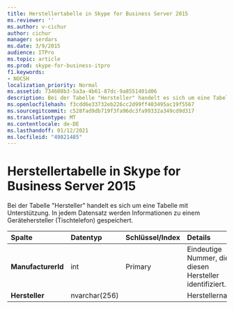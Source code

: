 ```yaml
---
title: Herstellertabelle in Skype for Business Server 2015
ms.reviewer: ''
ms.author: v-cichur
author: cichur
manager: serdars
ms.date: 3/9/2015
audience: ITPro
ms.topic: article
ms.prod: skype-for-business-itpro
f1.keywords:
- NOCSH
localization_priority: Normal
ms.assetid: 734608b3-5a3a-4b61-87dc-9a8551401d06
description: Bei der Tabelle "Hersteller" handelt es sich um eine Tabelle mit Unterstützung. In jedem Datensatz werden Informationen zu einem Gerätehersteller (Tischtelefon) gespeichert.
ms.openlocfilehash: f3cdd6e33732eb226cc2d99ff403495ac19f5567
ms.sourcegitcommit: c528fad9db719f3fa96dc3fa99332a349cd9d317
ms.translationtype: MT
ms.contentlocale: de-DE
ms.lasthandoff: 01/12/2021
ms.locfileid: "49821485"
---
```

# <a name="manufacturers-table-in-skype-for-business-server-2015"></a>Herstellertabelle in Skype for Business Server 2015
 
Bei der Tabelle "Hersteller" handelt es sich um eine Tabelle mit Unterstützung. In jedem Datensatz werden Informationen zu einem Gerätehersteller (Tischtelefon) gespeichert.
  
|**Spalte**|**Datentyp**|**Schlüssel/Index**|**Details**|
|:-----|:-----|:-----|:-----|
|**ManufacturerId** <br/> |int  <br/> |Primary  <br/> |Eindeutige Nummer, die diesen Hersteller identifiziert.  <br/> |
|**Hersteller** <br/> |nvarchar(256)  <br/> | <br/> |Herstellername.  <br/> |
   

